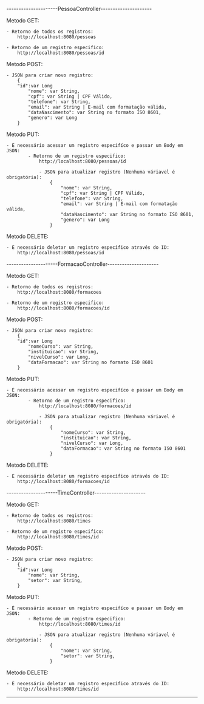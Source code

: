 ---------------------PessoaController---------------------

Metodo GET:

	- Retorno de todos os registros:
		http://localhost:8080/pessoas
		
	- Retorno de um registro especifico:
		http://localhost:8080/pessoas/id
		
Metodo POST:

	- JSON para criar novo registro:
		{
		"id":var Long
	        "nome": var String,
	        "cpf": var String | CPF Válido,
	        "telefone": var String,
	        "email": var String | E-mail com formatação válida,
	        "dataNascimento": var String no formato ISO 8601,
	        "genero": var Long
		}
		
Metodo PUT:

	- É necessário acessar um registro especifíco e passar um Body em JSON:
			- Retorno de um registro especifico:
				http://localhost:8080/pessoas/id
				
				- JSON para atualizar registro (Nenhuma váriavel é obrigatória):
					{
				        "nome": var String,
				        "cpf": var String | CPF Válido,
				        "telefone": var String,
				        "email": var String | E-mail com formatação válida,
				        "dataNascimento": var String no formato ISO 8601,
				        "genero": var Long
					}
					
Metodo DELETE:
	
	- É necessário deletar um registro específico através do ID:
		http://localhost:8080/pessoas/id
		
---------------------FormacaoController---------------------

Metodo GET:

	- Retorno de todos os registros:
		http://localhost:8080/formacoes
		
	- Retorno de um registro especifico:
		http://localhost:8080/formacoes/id
		
Metodo POST:

	- JSON para criar novo registro:
		{
		"id":var Long
	        "nomeCurso": var String,
	        "instituicao": var String,
	        "nivelCurso": var Long,
	        "dataFormacao": var String no formato ISO 8601
		}
		
Metodo PUT:

	- É necessário acessar um registro especifíco e passar um Body em JSON:
			- Retorno de um registro especifico:
				http://localhost:8080/formacoes/id
				
				- JSON para atualizar registro (Nenhuma váriavel é obrigatória):
					{
				        "nomeCurso": var String,
				        "instituicao": var String,
				        "nivelCurso": var Long,
				        "dataFormacao": var String no formato ISO 8601
					}
					
Metodo DELETE:
	
	- É necessário deletar um registro específico através do ID:
		http://localhost:8080/formacoes/id
		
---------------------TimeController---------------------

Metodo GET:

	- Retorno de todos os registros:
		http://localhost:8080/times
		
	- Retorno de um registro especifico:
		http://localhost:8080/times/id
		
Metodo POST:

	- JSON para criar novo registro:
		{
		"id":var Long
	        "nome": var String,
	        "setor": var String,
		}
		
Metodo PUT:

	- É necessário acessar um registro especifíco e passar um Body em JSON:
			- Retorno de um registro especifico:
				http://localhost:8080/times/id
				
				- JSON para atualizar registro (Nenhuma váriavel é obrigatória):
					{
				        "nome": var String,
				        "setor": var String,
					}
					
Metodo DELETE:
	
	- É necessário deletar um registro específico através do ID:
		http://localhost:8080/times/id
		
--------------------------------------------------------------------------------------------------------